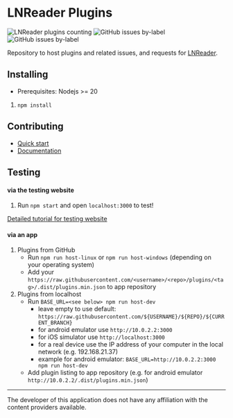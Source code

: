 # LNReader Plugins

<p>
<img alt="LNReader plugins counting" src="https://raw.githubusercontent.com/LNReader/lnreader-plugins/plugins/v3.0.0/total.svg">
<img alt="GitHub issues by-label"  src="https://img.shields.io/github/issues/lnreader/lnreader-plugins/Source%20Request?color=success&label=source%20requests">
<img  alt="GitHub issues by-label"  src="https://img.shields.io/github/issues/lnreader/lnreader-plugins/Bug?color=red&label=bugs">
</p>

Repository to host plugins and related issues, and requests for
[LNReader](https://github.com/LNReader/lnreader).

## Installing

- Prerequisites: Nodejs >= 20

1. `npm install`

## Contributing

- [Quick start](./docs/quickstart.md)
- [Documentation](./docs/docs.md)

## Testing

#### via the testing website

1. Run `npm start` and open `localhost:3000` to test!

[Detailed tutorial for testing website](./docs/website-tutorial.md)

#### via an app

1. Plugins from GitHub
    * Run `npm run host-linux` or `npm run host-windows` (depending on your operating system)
    * Add your `https://raw.githubusercontent.com/<username>/<repo>/plugins/<tag>/.dist/plugins.min.json` to app repository
2. Plugins from localhost
    * Run `BASE_URL=<see below> npm run host-dev`
        * leave empty to use default: `https://raw.githubusercontent.com/${USERNAME}/${REPO}/${CURRENT_BRANCH}`
        * for android emulator use `http://10.0.2.2:3000`
        * for iOS simulator use `http://localhost:3000`
        * for a real device use the IP address of your computer in the local network (e.g. 192.168.21.37)
        * example for android emulator: `BASE_URL=http://10.0.2.2:3000 npm run host-dev`
    * Add plugin listing to app repository (e.g. for android emulator `http://10.0.2.2/.dist/plugins.min.json`)

---

The developer of this application does not have any affiliation with the content providers available.
